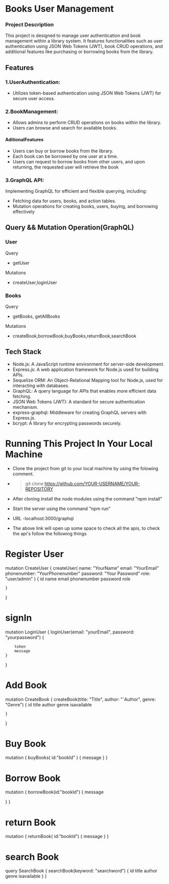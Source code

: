 
# Books User Management

### Project Description

This project is designed to manage user authentication and book management within a library system. It features functionalities such as user authentication using JSON Web Tokens (JWT), book CRUD operations, and additional features like purchasing or borrowing books from the library.



## Features

### 1.UserAuthentication:

- Utilizes token-based authentication using JSON Web Tokens (JWT) for secure user access.

### 2.BookManagement:

- Allows admins to perform CRUD operations on books within the library.
- Users can browse and search for available books.

#### AditionalFeatures
- Users can buy or borrow books from the library.
- Each book can be borrowed by one user at a time.
- Users can request to borrow books from other users, and upon returning, the requested user will retrieve the book



### 3.GraphQL API:
Implementing GraphQL for efficient and flexible querying, including:

- Fetching data for users, books, and action tables.
- Mutation operations for creating books, users, buying, and borrowing effectively







## Query && Mutation Operation(GraphQL)


### User
Query
- getUser

Mutations
-  createUser,loginUser 


### Books

Query
- getBooks, getAllBooks

Mutations
- createBook,borrowBook,buyBooks,returnBook,searchBook



## Tech Stack
- Node.js: A JavaScript runtime environment for server-side development.
- Express.js: A web application framework for Node.js used for building APIs.
- Sequelize ORM: An Object-Relational Mapping tool for Node.js, used for interacting with databases.
- GraphQL: A query language for APIs that enables more efficient data fetching.
- JSON Web Tokens (JWT): A standard for secure authentication mechanism.
- express-graphql: Middleware for creating GraphQL servers with Express.js.
- bcrypt: A library for encrypting passwords securely.


# Running This Project In Your Local Machine

- Clone the project from git to your local machine by using the folowing comment.
- > git clone https://github.com/YOUR-USERNAME/YOUR-REPOSITORY

- After cloning install the node modules using the command "npm install"
- Start the server using the command "npm run"


- URL
    -localhost:3000/graphql


- The above link will open up some space to check all the apis, to check the api's follow the following things

# Register User


mutation CreateUser {
    createUser(
        name: "YourName"
        email: "YourEmail"
        phonenumber: "YourPhonenumber"
        password: "Your Password"
        role: "user/admin"
    ) {
        id
        name
        email
        phonenumber
        password
        role
       
    }
}



# signIn


mutation LoginUser {
    loginUser(email: "yourEmail", password: "yourpassword") {
       
        token
        message
    }
}


# Add Book


mutation CreateBook {
    createBook(title: "Title", author: "`Author", genre: "Genre") {
        id
        title
        author
        genre
        isavailable
        
    }
}    



# Buy Book


mutation {
  buyBooks( id:"bookId" ) {
    message
  }
}


# Borrow Book


mutation {
  borrowBook(id:"bookId") {
   message

  }
}


# return Book


mutation {
  returnBook( id:"bookId") {
    message
  }
}


# search Book


query SearchBook {
    searchBook(keyword: "searchword") {
        id
        title
        author
        genre
        isavailable
    }
}

